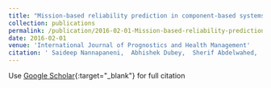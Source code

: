 ```yaml
---
title: "Mission-based reliability prediction in component-based systems"
collection: publications
permalink: /publication/2016-02-01-Mission-based-reliability-prediction-in-component-based-systems
date: 2016-02-01
venue: 'International Journal of Prognostics and Health Management'
citation: ' Saideep Nannapaneni,  Abhishek Dubey,  Sherif Abdelwahed,  Sankaran Mahadevan,  Sandeep Neema,  Ted Bapty, &quot;Mission-based reliability prediction in component-based systems.&quot; International Journal of Prognostics and Health Management, 2016.'
---
```

Use [Google Scholar](https://scholar.google.com/scholar?q=Mission+based+reliability+prediction+in+component+based+systems){:target="_blank"} for full citation